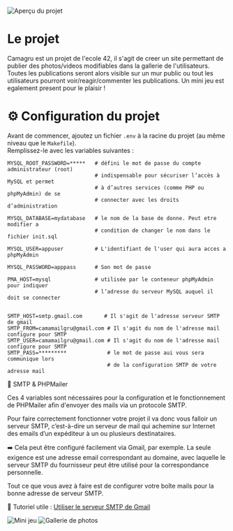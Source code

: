 ![Aperçu du projet](./1.png)

# Le projet

Camagru est un projet de l'ecole 42, il s'agit de creer un site permettant de publier des photos/videos modifiables dans la gallerie de l'utilisateurs. Toutes les publications seront alors visible sur un mur public ou tout les utilisateurs pourront voir/reagir/commenter les publications.
Un mini jeu est egalement present pour le plaisir !

# ⚙️ Configuration du projet

Avant de commencer, ajoutez un fichier `.env` à la racine du projet (au même niveau que le `Makefile`).  
Remplissez-le avec les variables suivantes :

```env
MYSQL_ROOT_PASSWORD=*****   # défini le mot de passe du compte administrateur (root)
                            # indispensable pour sécuriser l’accès à MySQL et permet
                            # à d’autres services (comme PHP ou phpMyAdmin) de se
                            # connecter avec les droits d’administration

MYSQL_DATABASE=mydatabase   # le nom de la base de donne. Peut etre modifier a
                            # condition de changer le nom dans le fichier init.sql

MYSQL_USER=appuser          # L'identifiant de l'user qui aura acces a phpMyAdmin

MYSQL_PASSWORD=apppass      # Son mot de passe

PMA_HOST=mysql              # utilisée par le conteneur phpMyAdmin pour indiquer
                            # l’adresse du serveur MySQL auquel il doit se connecter


SMTP_HOST=smtp.gmail.com       # Il s'agit de l'adresse serveur SMTP de gmail
SMTP_FROM=camamailgru@gmail.com # Il s'agit du nom de l'adresse mail configure pour SMTP
SMTP_USER=camamailgru@gmail.com # Il s'agit du nom de l'adresse mail configure pour SMTP
SMTP_PASS=*********             # le mot de passe aui vous sera communique lors
                                # de la configuration SMTP de votre adresse mail

```

📧 SMTP & PHPMailer

Ces 4 variables sont nécessaires pour la configuration et le fonctionnement de PHPMailer afin d'envoyer des mails via un protocole SMTP.

Pour faire correctement fonctionner votre projet il va donc vous falloir un serveur SMTP,
c’est-à-dire un serveur de mail qui achemine sur Internet des emails d’un expéditeur à un ou plusieurs destinataires.

➡️ Cela peut être configuré facilement via Gmail, par exemple.
La seule exigence est une adresse email correspondant au domaine, avec laquelle le serveur SMTP du fournisseur peut être utilisé pour la correspondance personnelle.

Tout ce que vous avez à faire est de configurer votre boîte mails pour la bonne adresse de serveur SMTP.

🔗 Tutoriel utile : [Utiliser le serveur SMTP de Gmail](https://www.hostinger.com/fr/tutoriels/utiliser-serveur-smtp-gmail)

![Mini jeu](./2.png)
![Gallerie de photos](./3.png)
